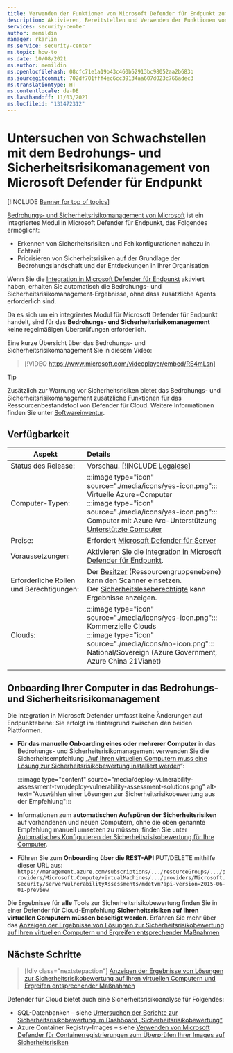 ```yaml
---
title: Verwenden der Funktionen von Microsoft Defender für Endpunkt zum Bedrohungs- und Sicherheitsrisikomanagement mit Microsoft Defender für Cloud
description: Aktivieren, Bereitstellen und Verwenden der Funktionen von Microsoft Defender für Endpunkt zum Bedrohungs- und Sicherheitsrisikomanagement mit Microsoft Defender für Cloud, um Schwachstellen auf Ihren Azure- und Hybridcomputern zu erkennen
services: security-center
author: memildin
manager: rkarlin
ms.service: security-center
ms.topic: how-to
ms.date: 10/08/2021
ms.author: memildin
ms.openlocfilehash: 08cfc71e1a19b43c460b52913bc98052aa2b683b
ms.sourcegitcommit: 702df701fff4ec6cc39134aa607d023c766adec3
ms.translationtype: HT
ms.contentlocale: de-DE
ms.lasthandoff: 11/03/2021
ms.locfileid: "131472312"
---
```

# <a name="investigate-weaknesses-with-microsoft-defender-for-endpoints-threat-and-vulnerability-management"></a>Untersuchen von Schwachstellen mit dem Bedrohungs- und Sicherheitsrisikomanagement von Microsoft Defender für Endpunkt 

[!INCLUDE [Banner for top of topics](./includes/banner.md)]

[Bedrohungs- und Sicherheitsrisikomanagement von Microsoft](/microsoft-365/security/defender-endpoint/next-gen-threat-and-vuln-mgt) ist ein integriertes Modul in Microsoft Defender für Endpunkt, das Folgendes ermöglicht:

- Erkennen von Sicherheitsrisiken und Fehlkonfigurationen nahezu in Echtzeit
- Priorisieren von Sicherheitsrisiken auf der Grundlage der Bedrohungslandschaft und der Entdeckungen in Ihrer Organisation

Wenn Sie die [Integration in Microsoft Defender für Endpunkt](integration-defender-for-endpoint.md) aktiviert haben, erhalten Sie automatisch die Bedrohungs- und Sicherheitsrisikomanagement-Ergebnisse, ohne dass zusätzliche Agents erforderlich sind.

Da es sich um ein integriertes Modul für Microsoft Defender für Endpunkt handelt, sind für das **Bedrohungs- und Sicherheitsrisikomanagement** keine regelmäßigen Überprüfungen erforderlich.

Eine kurze Übersicht über das Bedrohungs- und Sicherheitsrisikomanagement Sie in diesem Video:

> [!VIDEO https://www.microsoft.com/videoplayer/embed/RE4mLsn]

> [!TIP]
> Zusätzlich zur Warnung vor Sicherheitsrisiken bietet das Bedrohungs- und Sicherheitsrisikomanagement zusätzliche Funktionen für das Ressourcenbestandstool von Defender für Cloud. Weitere Informationen finden Sie unter [Softwareinventur](asset-inventory.md#access-a-software-inventory).


## <a name="availability"></a>Verfügbarkeit
|Aspekt|Details|
|----|:----|
|Status des Release:|Vorschau. [!INCLUDE [Legalese](../../includes/security-center-preview-legal-text.md)]|
|Computer-Typen:|:::image type="icon" source="./media/icons/yes-icon.png"::: Virtuelle Azure-Computer<br>:::image type="icon" source="./media/icons/yes-icon.png"::: Computer mit Azure Arc-Unterstützung <br> [Unterstützte Computer](/microsoft-365/security/defender-endpoint/tvm-supported-os)|
|Preise:|Erfordert [Microsoft Defender für Server](defender-for-servers-introduction.md)|
|Voraussetzungen:|Aktivieren Sie die [Integration in Microsoft Defender für Endpunkt](integration-defender-for-endpoint.md).|
|Erforderliche Rollen und Berechtigungen:|Der [Besitzer](../role-based-access-control/built-in-roles.md#owner) (Ressourcengruppenebene) kann den Scanner einsetzen.<br>Der [Sicherheitsleseberechtigte](../role-based-access-control/built-in-roles.md#security-reader) kann Ergebnisse anzeigen.|
|Clouds:|:::image type="icon" source="./media/icons/yes-icon.png"::: Kommerzielle Clouds<br>:::image type="icon" source="./media/icons/no-icon.png"::: National/Sovereign (Azure Government, Azure China 21Vianet)|
|||


## <a name="onboarding-your-machines-to-threat-and-vulnerability-management"></a>Onboarding Ihrer Computer in das Bedrohungs- und Sicherheitsrisikomanagement

Die Integration in Microsoft Defender umfasst keine Änderungen auf Endpunktebene: Sie erfolgt im Hintergrund zwischen den beiden Plattformen. 

- **Für das manuelle Onboarding eines oder mehrerer Computer** in das Bedrohungs- und Sicherheitsrisikomanagement verwenden Sie die Sicherheitsempfehlung „[Auf Ihren virtuellen Computern muss eine Lösung zur Sicherheitsrisikobewertung installiert werden](https://portal.azure.com/#blade/Microsoft_Azure_Security/RecommendationsBlade/assessmentKey/ffff0522-1e88-47fc-8382-2a80ba848f5d)“:

    :::image type="content" source="media/deploy-vulnerability-assessment-tvm/deploy-vulnerability-assessment-solutions.png" alt-text="Auswählen einer Lösungen zur Sicherheitsrisikobewertung aus der Empfehlung":::

- Informationen zum **automatischen Aufspüren der Sicherheitsrisiken** auf vorhandenen und neuen Computern, ohne die oben genannte Empfehlung manuell umsetzen zu müssen, finden Sie unter [Automatisches Konfigurieren der Sicherheitsrisikobewertung für Ihre Computer](auto-deploy-vulnerability-assessment.md).

- Führen Sie zum **Onboarding über die REST-API** PUT/DELETE mithilfe dieser URL aus: `https://management.azure.com/subscriptions/.../resourceGroups/.../providers/Microsoft.Compute/virtualMachines/.../providers/Microsoft.Security/serverVulnerabilityAssessments/mdetvm?api-version=2015-06-01-preview`


Die Ergebnisse für **alle** Tools zur Sicherheitsrisikobewertung finden Sie in einer Defender für Cloud-Empfehlung **Sicherheitsrisiken auf Ihren virtuellen Computern müssen beseitigt werden**. Erfahren Sie mehr über das [Anzeigen der Ergebnisse von Lösungen zur Sicherheitsrisikobewertung auf Ihren virtuellen Computern und Ergreifen entsprechender Maßnahmen](remediate-vulnerability-findings-vm.md)


## <a name="next-steps"></a>Nächste Schritte
> [!div class="nextstepaction"]
> [Anzeigen der Ergebnisse von Lösungen zur Sicherheitsrisikobewertung auf Ihren virtuellen Computern und Ergreifen entsprechender Maßnahmen](remediate-vulnerability-findings-vm.md)

Defender für Cloud bietet auch eine Sicherheitsrisikoanalyse für Folgendes:

- SQL-Datenbanken – siehe [Untersuchen der Berichte zur Sicherheitsrisikobewertung im Dashboard „Sicherheitsrisikobewertung“](defender-for-sql-on-machines-vulnerability-assessment.md#explore-vulnerability-assessment-reports)
- Azure Container Registry-Images – siehe [Verwenden von Microsoft Defender für Containerregistrierungen zum Überprüfen Ihrer Images auf Sicherheitsrisiken](defender-for-container-registries-usage.md)